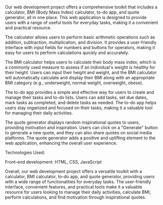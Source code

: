 Our web development project offers a comprehensive toolkit that includes a calculator, BMI (Body Mass Index) calculator, to-do app, and quote generator, all in one place. This web application is designed to provide users with a range of useful tools for everyday tasks, making it a convenient and practical resource.

The calculator allows users to perform basic arithmetic operations such as addition, subtraction, multiplication, and division. It provides a user-friendly interface with input fields for numbers and buttons for operators, making it easy for users to perform calculations quickly and accurately.

The BMI calculator helps users to calculate their body mass index, which is a commonly used measure to assess if an individual's weight is healthy for their height. Users can input their height and weight, and the BMI calculator will automatically calculate and display their BMI along with an appropriate BMI category (e.g., underweight, normal weight, overweight, obese).

The to-do app provides a simple and effective way for users to create and manage their tasks and to-do lists. Users can add tasks, set due dates, mark tasks as completed, and delete tasks as needed. The to-do app helps users stay organized and focused on their tasks, making it a valuable tool for managing their daily activities.

The quote generator displays random inspirational quotes to users, providing motivation and inspiration. Users can click on a "Generate" button to generate a new quote, and they can also share quotes on social media platforms. The quote generator adds a positive and uplifting element to the web application, enhancing the overall user experience.

Technologies Used:

Front-end development: HTML, CSS, JavaScript


Overall, our web development project offers a versatile toolkit with a calculator, BMI calculator, to-do app, and quote generator, providing users with a wide range of functionalities for everyday tasks. The user-friendly interface, convenient features, and practical tools make it a valuable resource for users looking to manage their daily activities, calculate BMI, perform calculations, and find motivation through inspirational quotes.

